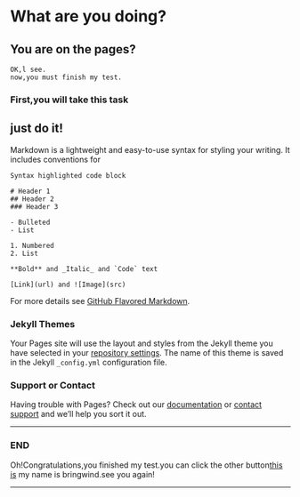 # What are you doing?

## You are on the pages?
```
OK,l see.
now,you must finish my test.
```
### First,you will take this task

## just do it!
Markdown is a lightweight and easy-to-use syntax for styling your writing. It includes conventions for

```black
Syntax highlighted code block

# Header 1
## Header 2
### Header 3

- Bulleted
- List

1. Numbered
2. List

**Bold** and _Italic_ and `Code` text

[Link](url) and ![Image](src)
```

For more details see [GitHub Flavored Markdown](https://guides.github.com/features/mastering-markdown/).

### Jekyll Themes

Your Pages site will use the layout and styles from the Jekyll theme you have selected in your [repository settings](https://github.com/bringwind/test/settings). The name of this theme is saved in the Jekyll `_config.yml` configuration file.

### Support or Contact

Having trouble with Pages? Check out our [documentation](https://help.github.com/categories/github-pages-basics/) or [contact support](https://github.com/contact) and we’ll help you sort it out.
***
### END
Oh!Congratulations,you finished my test.you can click the other button[this is](https://bringwind.github.io/test/)
my name is bringwind.see you again!
***
